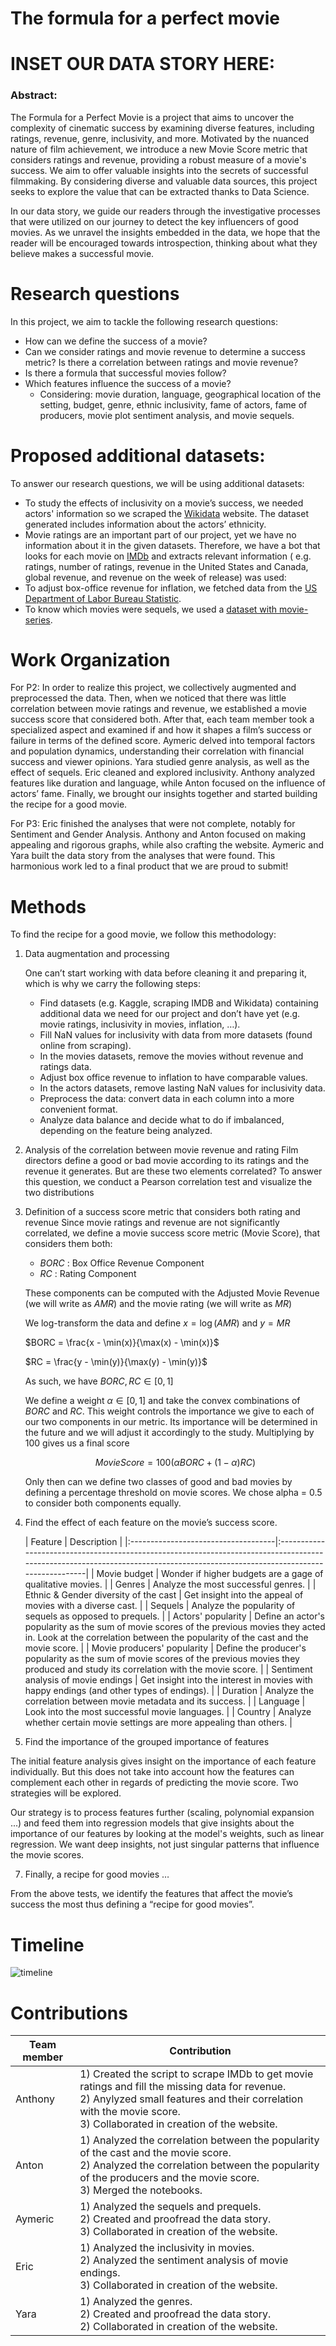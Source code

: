 # The formula for a perfect movie

# INSET OUR DATA STORY HERE:

### Abstract:

The Formula for a Perfect Movie is a project that aims to uncover the complexity of cinematic success by examining
diverse features, including ratings, revenue, genre, inclusivity, and more. Motivated by the nuanced nature of film
achievement, we introduce a new Movie Score metric that considers ratings and revenue, providing a robust measure of a
movie's success. We aim to offer valuable insights into the secrets of successful filmmaking. By considering diverse and
valuable data sources, this project seeks to explore the value that can be extracted thanks to Data Science.

In our data story, we guide our readers through the investigative processes that were utilized on our journey to detect
the key influencers of good movies. As we unravel the insights embedded in the data, we hope that the reader will be
encouraged towards introspection, thinking about what they believe makes a successful movie.

# Research questions

In this project, we aim to tackle the following research questions:

* How can we define the success of a movie?
* Can we consider ratings and movie revenue to determine a success metric? Is there a correlation between ratings and
  movie revenue?
* Is there a formula that successful movies follow?
* Which features influence the success of a movie?
    * Considering: movie duration, language, geographical location of the setting, budget, genre, ethnic inclusivity,
      fame of actors, fame of producers, movie plot sentiment analysis, and movie sequels.

# Proposed additional datasets:

To answer our research questions, we will be using additional datasets:

* To study the effects of inclusivity on a movie’s success, we needed actors' information so we scraped
  the [Wikidata](https://query.wikidata.org/sparql)
  website. The dataset generated includes information about the actors’ ethnicity.
* Movie ratings are an important part of our project, yet we have no information about it in the given datasets.
  Therefore, we have a bot that looks for each movie on [IMDb](https://www.imdb.com) and extracts relevant information (
  e.g.
  ratings, number of ratings,
  revenue in the United States and Canada, global revenue, and revenue on the week of release) was used:
* To adjust box-office revenue for inflation, we fetched data from the [US Department of Labor Bureau
  Statistic](https://www.usinflationcalculator.com/inflation/consumer-price-index-and-annual-percent-changes-from-1913-to-2008/).
* To know which movies were sequels, we used a [dataset with movie-series](https://data.world/priyankad0993/sequels).

# Work Organization

For P2:
In order to realize this project, we collectively augmented and preprocessed the data. Then, when we noticed that there
was little correlation between movie ratings and revenue, we established a movie success score that considered both.
After that, each team member took a specialized aspect and examined if and how it shapes a film’s success or failure in
terms of the defined score. Aymeric delved into temporal factors and population dynamics, understanding their
correlation with financial success and viewer opinions. Yara studied genre analysis, as well as the effect of sequels.
Eric cleaned and explored inclusivity. Anthony analyzed features like duration and language, while Anton focused on the
influence of
actors’ fame. Finally, we brought our insights together and started building the recipe for a good movie.

For P3: Eric finished the analyses that were not complete, notably for Sentiment and Gender Analysis. Anthony and Anton
focused on making appealing and rigorous graphs, while also crafting the website. Aymeric and Yara built the data story
from the analyses that were found. This harmonious work led to a final product that we are proud to submit!

# Methods

To find the recipe for a good movie, we follow this methodology:

1) Data augmentation and processing

   One can’t start working with data before cleaning it and preparing it, which is why we carry the following steps:

    * Find datasets (e.g. Kaggle, scraping IMDB and Wikidata) containing additional data we need for our project and
      don’t have yet (e.g. movie ratings, inclusivity in movies, inflation, …).
    * Fill NaN values for inclusivity with data from more datasets (found online from scraping).
    * In the movies datasets, remove the movies without revenue and ratings data.
    * Adjust box office revenue to inflation to have comparable values.
    * In the actors datasets, remove lasting NaN values for inclusivity data.
    * Preprocess the data: convert data in each column into a more convenient format.
    * Analyze data balance and decide what to do if imbalanced, depending on the feature being analyzed.

3) Analysis of the correlation between movie revenue and rating
   Film directors define a good or bad movie according to its ratings and the revenue it generates. But are these two
   elements correlated? To answer this question, we conduct a Pearson correlation test and visualize the two
   distributions

4) Definition of a success score metric that considers both rating and revenue
   Since movie ratings and revenue are not significantly correlated, we define a movie success score metric (Movie
   Score), that considers them both:

    - $BORC$    : Box Office Revenue Component
    - $RC$      : Rating Component

   These components can be computed with the Adjusted Movie Revenue (we will write as $AMR$) and the movie rating (we
   will write as $MR$)

   We log-transform the data and define $x = \log(AMR)$ and $y = MR$

   $BORC = \frac{x - \min(x)}{\max(x) - \min(x)}$

   $RC = \frac{y - \min(y)}{\max(y) - \min(y)}$

   As such, we have $BORC, RC \in [0, 1]$

   We define a weight $\alpha \in [0, 1]$ and take the convex combinations of $BORC$ and $RC$. This weight controls the
   importance we give to each of our two components in our metric. Its importance will be determined in the future and
   we will adjust it accordingly to the study. Multiplying by 100 gives us a final score

   $$Movie Score = 100\left(\alpha BORC + (1 - \alpha) RC \right)$$

   Only then can we define two classes of good and bad movies by defining a percentage threshold on movie scores. We
   chose alpha = 0.5 to consider both components equally.


5) Find the effect of each feature on the movie’s success score.

   | Feature                             | Description                                                                                                                                                                   |
            |:------------------------------------|:------------------------------------------------------------------------------------------------------------------------------------------------------------------------------|
   | Movie budget                        | Wonder if higher budgets are a gage of qualitative movies.                                                                                                                    |
   | Genres                              | Analyze the most successful genres.                                                                                                                                           |
   | Ethnic & Gender diversity of the cast        | Get insight into the appeal of movies with a diverse cast.                                                                                                                    |
   | Sequels                             | Analyze the popularity of sequels as opposed to prequels.                                                                                                                     |
   | Actors' popularity                  | Define an actor's popularity as the sum of movie scores of the previous movies they acted in. Look at the correlation between the popularity of the cast and the movie score. |
   | Movie producers' popularity         | Define the producer's popularity as the sum of movie scores of the previous movies they produced and study its correlation with the movie score.                              |
   | Sentiment analysis of movie endings | Get insight into the interest in movies with happy endings (and other types of endings).                                                                                      |
   | Duration                            | Analyze the correlation between movie metadata and its success.                                                                                                               |
   | Language                            | Look into the most successful movie languages.                                                                                                                                |
   | Country                             | Analyze whether certain movie settings are more appealing than others.                                                                                                        |

7) Find the importance of the grouped importance of features

The initial feature analysis gives insight on the importance of each feature individually. But this does not take into
account how the features can complement each other
in regards of predicting the movie score. Two strategies will be explored.

Our strategy is to process features further (scaling, polynomial expansion ...) and feed them into regression models
that give insights
about the importance of our features by looking at the model's weights, such as linear regression. We want deep
insights, not just singular patterns that influence the movie scores.

7) Finally, a recipe for good movies …

From the above tests, we identify the features that affect the movie’s success the most thus defining a “recipe for good
movies”.

# Timeline

![timeline](timeline.png)

# Contributions

<table class="tg">
    <thead>
      <tr>
        <th class="tg-0pky">Team member</th>
        <th class="tg-0pky">Contribution</th>
      </tr>
    </thead>
    <tr>
        <td>Anthony</td>
        <td>
            1) Created the script to scrape IMDb to get movie ratings and fill the missing data for revenue.<br>
            2) Anylyzed small features and their correlation with the movie score.<br>
            3) Collaborated in creation of the website.
        </td>
    </tr>
    <tr>
        <td>Anton</td>
        <td>
            1) Analyzed the correlation between the popularity of the cast and the movie score.<br>
            2) Analyzed the correlation between the popularity of the producers and the movie score.<br>
            3) Merged the notebooks.
        </td>
    </tr>
    <tr>
        <td>Aymeric</td>
        <td>
            1) Analyzed the sequels and prequels.<br>
            2) Created and proofread the data story.<br>
            3) Collaborated in creation of the website.
        </td>
    </tr>
    <tr>
        <td>Eric</td>
        <td>
            1) Analyzed the inclusivity in movies.<br>
            2) Analyzed the sentiment analysis of movie endings.<br>
            3) Collaborated in creation of the website.
        </td>
    </tr>
    <tr>
        <td>Yara</td>
        <td>
            1) Analyzed the genres.<br>
            2) Created and proofread the data story.<br>
            2) Collaborated in creation of the website.
        </td>
</table>
